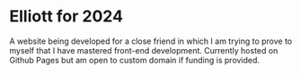 # Elliott for 2024

A website being developed for a close friend in which I am trying to prove to myself that I have mastered front-end development. Currently hosted on Github Pages but am open to custom domain if funding is provided.
